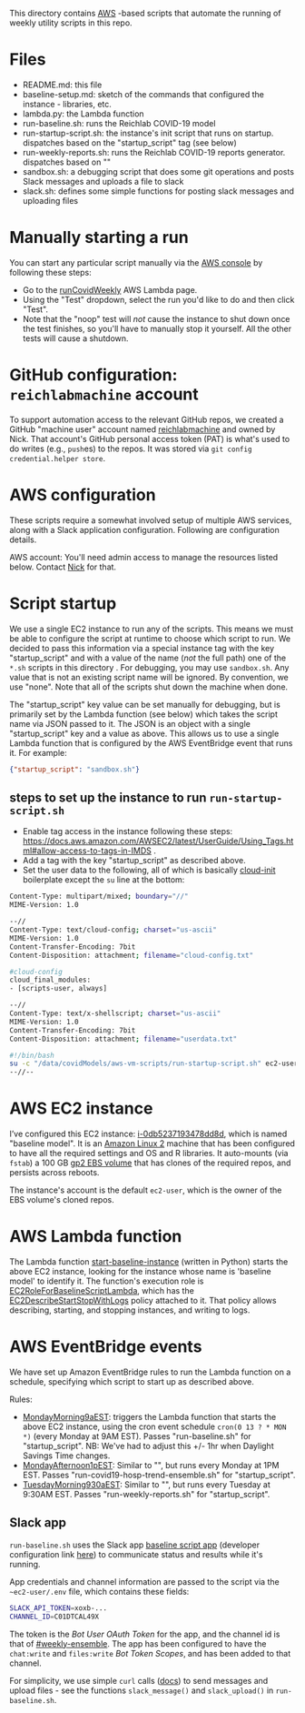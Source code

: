 This directory contains [AWS](https://aws.amazon.com/) -based scripts that automate the running of weekly utility scripts in this repo.


# Files
- README.md: this file
- baseline-setup.md: sketch of the commands that configured the instance - libraries, etc.
- lambda.py: the Lambda function
- run-baseline.sh: runs the Reichlab COVID-19 model
- run-startup-script.sh: the instance's init script that runs on startup. dispatches based on the "startup_script" tag (see below)
- run-weekly-reports.sh: runs the Reichlab COVID-19 reports generator. dispatches based on ""
- sandbox.sh: a debugging script that does some git operations and posts Slack messages and uploads a file to slack
- slack.sh: defines some simple functions for posting slack messages and uploading files


# Manually starting a run
You can start any particular script manually via the [AWS console](https://console.aws.amazon.com/console/home) by following these steps:
- Go to the [runCovidWeekly](https://console.aws.amazon.com/lambda/home?region=us-east-1#/functions/runCovidWeekly?tab=code) AWS Lambda page.
- Using the "Test" dropdown, select the run you'd like to do and then click "Test".
- Note that the "noop" test will *not* cause the instance to shut down once the test finishes, so you'll have to manually stop it yourself. All the other tests will cause a shutdown.


# GitHub configuration: `reichlabmachine` account
To support automation access to the relevant GitHub repos, we created a GitHub "machine user" account named [reichlabmachine](https://github.com/reichlabmachine/) and owned by Nick. That account's GitHub personal access token (PAT) is what's used to do writes (e.g., `push`es) to the repos. It was stored via `git config credential.helper store`.


# AWS configuration
These scripts require a somewhat involved setup of multiple AWS services, along with a Slack application configuration. Following are configuration details.

AWS account: You'll need admin access to manage the resources listed below. Contact [Nick](https://reichlab.io/) for that.


# Script startup
We use a single EC2 instance to run any of the scripts. This means we must be able to configure the script at runtime to choose which script to run. We decided to pass this information via a special instance tag with the key "startup_script" and with a value of the name (*not* the full path) one of the `*.sh` scripts in this directory . For debugging, you may use `sandbox.sh`. Any value that is not an existing script name will be ignored. By convention, we use "none". Note that all of the scripts shut down the machine when done.

The "startup_script" key value can be set manually for debugging, but is primarily set by the Lambda function (see below) which takes the script name via JSON passed to it. The JSON is an object with a single "startup_script" key and a value as above. This allows us to use a single Lambda function that is configured by the AWS EventBridge event that runs it. For example:
```json
{"startup_script": "sandbox.sh"}
```


## steps to set up the instance to run `run-startup-script.sh`
- Enable tag access in the instance following these steps: https://docs.aws.amazon.com/AWSEC2/latest/UserGuide/Using_Tags.html#allow-access-to-tags-in-IMDS .
- Add a tag with the key "startup_script" as described above.
- Set the user data to the following, all of which is basically [cloud-init](https://cloudinit.readthedocs.io/en/latest/topics/datasources/ec2.html) boilerplate except the `su` line at the bottom:
```bash
Content-Type: multipart/mixed; boundary="//"
MIME-Version: 1.0

--//
Content-Type: text/cloud-config; charset="us-ascii"
MIME-Version: 1.0
Content-Transfer-Encoding: 7bit
Content-Disposition: attachment; filename="cloud-config.txt"

#cloud-config
cloud_final_modules:
- [scripts-user, always]

--//
Content-Type: text/x-shellscript; charset="us-ascii"
MIME-Version: 1.0
Content-Transfer-Encoding: 7bit
Content-Disposition: attachment; filename="userdata.txt"

#!/bin/bash
su -c "/data/covidModels/aws-vm-scripts/run-startup-script.sh" ec2-user >> /tmp/user-data-out.txt 2>&1
--//--
```

# AWS EC2 instance
I’ve configured this EC2 instance: [i-0db5237193478dd8d](https://console.aws.amazon.com/ec2/v2/home?region=us-east-1#InstanceDetails:instanceId=i-0db5237193478dd8d), which is named "baseline model". It is an [Amazon Linux 2](https://aws.amazon.com/amazon-linux-2/) machine that has been configured to have all the required settings and OS and R libraries. It auto-mounts (via `fstab`) a 100 GB [gp2 EBS volume](https://docs.aws.amazon.com/AWSEC2/latest/UserGuide/ebs-volume-types.html) that has clones of the required repos, and persists across reboots.

The instance's account is the default `ec2-user`, which is the owner of the EBS volume's cloned repos.


# AWS Lambda function
The Lambda function [start-baseline-instance](https://console.aws.amazon.com/lambda/home?region=us-east-1#/functions/start-baseline-instance?tab=code) (written in Python) starts the above EC2 instance, looking for the instance whose name is 'baseline model' to identify it. The function's execution role is [EC2RoleForBaselineScriptLambda](https://console.aws.amazon.com/iam/home#/roles/EC2RoleForBaselineScriptLambda?section=permissions), which has the [EC2DescribeStartStopWithLogs](https://console.aws.amazon.com/iam/home#/policies/arn:aws:iam::312560106906:policy/EC2DescribeStartStopWithLogs$jsonEditor) policy attached to it. That policy allows describing, starting, and stopping instances, and writing to logs.


# AWS EventBridge events
We have set up Amazon EventBridge rules to run the Lambda function on a schedule, specifying which script to start up as described above.

Rules:
- [MondayMorning9aEST](https://console.aws.amazon.com/events/home?region=us-east-1#/eventbus/default/rules/MondayMorning9aEST): triggers the Lambda function that starts the above EC2 instance, using the cron event schedule `cron(0 13 ? * MON *)` (every Monday at 9AM EST). Passes "run-baseline.sh" for "startup_script". NB: We've had to adjust this +/- 1hr when Daylight Savings Time changes.
- [MondayAfternoon1pEST](https://us-east-1.console.aws.amazon.com/events/home?region=us-east-1#/eventbus/default/rules/MondayAfternoon1pEST): Similar to "", but runs every Monday at 1PM EST. Passes "run-covid19-hosp-trend-ensemble.sh" for "startup_script".
- [TuesdayMorning930aEST](https://us-east-1.console.aws.amazon.com/events/home?region=us-east-1#/eventbus/default/rules/TuesdayMorning930aEST): Similar to "", but runs every Tuesday at 9:30AM EST. Passes "run-weekly-reports.sh" for "startup_script". 


## Slack app
`run-baseline.sh` uses the Slack app [baseline script app](https://reichlab.slack.com/apps/A031PAEB2TA-baseline-script-app?settings=1&tab=settings) (developer configuration link [here](https://api.slack.com/apps/A031PAEB2TA)) to communicate status and results while it's running.

App credentials and channel information are passed to the script via the `~ec2-user/.env` file, which contains these fields:

```bash
SLACK_API_TOKEN=xoxb-...
CHANNEL_ID=C01DTCAL49X
```

The token is the _Bot User OAuth Token_ for the app, and the channel id is that of [#weekly-ensemble](https://app.slack.com/client/T089JRGMA/C01DTCAL49X). The app has been configured to have the `chat:write` and `files:write` _Bot Token Scopes_, and has been added to that channel.

For simplicity, we use simple `curl` calls ([docs](https://api.slack.com/tutorials/tracks/posting-messages-with-curl)) to send messages and upload files - see the functions `slack_message()` and `slack_upload()` in `run-baseline.sh`.


